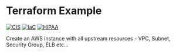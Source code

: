 # Terraform Example

[![CIS](https://app.soluble.cloud/api/v1/public/badges/8623f59c-531b-4a66-84ec-5848558f2f94.svg)](https://app.soluble.cloud/repos/details/github.com/bill-demo-eg/demo-webhook)  [![IaC](https://app.soluble.cloud/api/v1/public/badges/ffafa354-8e9a-443c-9671-cfed8ce549fb.svg)](https://app.soluble.cloud/repos/details/github.com/bill-demo-eg/demo-webhook)  [![HIPAA](https://app.soluble.cloud/api/v1/public/badges/e57ed38b-17f4-49ae-8aa5-4fb507ce2f58.svg)](https://app.soluble.cloud/repos/details/github.com/bill-demo-eg/demo-webhook)  

Create an AWS instance with all upstream resources - VPC, Subnet, Security Group, ELB etc...